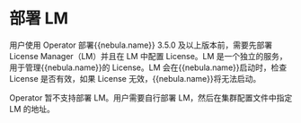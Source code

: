 # 部署 LM

用户使用 Operator 部署{{nebula.name}} 3.5.0 及以上版本前，需要先部署 License Manager（LM）并且在 LM 中配置 License。LM 是一个独立的服务，用于管理{{nebula.name}}的 License。LM 会在{{nebula.name}}启动时，检查 License 是否有效，如果 License 无效，{{nebula.name}}将无法启动。

Operator 暂不支持部署 LM。用户需要自行部署 LM，然后在集群配置文件中指定 LM 的地址。